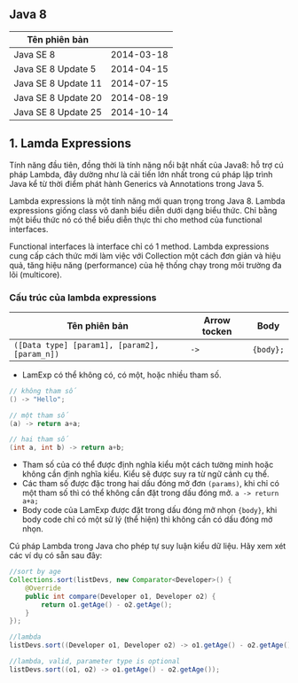 ## Java 8

| Tên phiên bản       ||
| ------------------- | ---------- |
| Java SE 8           | 2014-03-18 |
| Java SE 8 Update 5  | 2014-04-15 |
| Java SE 8 Update 11 | 2014-07-15 |
| Java SE 8 Update 20 | 2014-08-19 |
| Java SE 8 Update 25 | 2014-10-14 |

## 1. Lamda Expressions
Tính năng đầu tiên, đồng thời là tính năng nổi bật nhất của Java8: hỗ trợ cú pháp Lambda,  đây dường như là cải tiến lớn nhất trong cú pháp lập trình Java kể từ thời điểm phát hành Generics  và Annotations trong Java 5.

Lambda expressions là một tính năng mới quan trọng trong Java 8. Lambda expressions giống class vô danh biểu diễn dưới dạng biểu thức. Chỉ bằng một biểu thức nó có thể biểu diễn thực thi cho method của functional interfaces. 

Functional interfaces là interface chỉ có 1 method. Lambda expressions cung cấp cách thức mới làm việc với Collection một cách đơn giản và hiệu quả, tăng hiệu năng (performance) của hệ thống chạy trong môi trường đa lõi (multicore).

### Cấu trúc của lambda expressions

| Tên phiên bản       | Arrow tocken | Body |
| ------------------- | ---------- | ---------- |
| `([Data type] [param1], [param2], [param_n])` | `->` | `{body};` |

- LamExp có thể không có, có một, hoặc nhiều tham số. 
```Java
// không tham số
() -> "Hello"; 

// một tham số
(a) -> return a+a;

// hai tham số
(int a, int b) -> return a+b;
```
- Tham số của có thể được định nghĩa kiểu một cách tường minh hoặc không cần định nghĩa kiểu. Kiểu sẽ được suy ra từ ngữ cảnh cụ thể.
- Các tham số được đặc trong hai dấu đóng mở đơn `(params)`, khi chỉ có một tham số thì có thể không cần đặt trong dấu đóng mở. 
`a -> return a+a;`
- Body code của LamExp được đặt trong dấu đóng mở nhọn `{body}`, khi body code chỉ có một sử lý (thể hiện) thì không cần có dấu đóng mở nhọn.

Cú pháp Lambda trong Java cho phép tự suy luận kiểu dữ liệu. Hãy xem xét các ví dụ có sẵn sau đây:

```Java
//sort by age
Collections.sort(listDevs, new Comparator<Developer>() {
	@Override
	public int compare(Developer o1, Developer o2) {
		return o1.getAge() - o2.getAge();
	}
});

//lambda
listDevs.sort((Developer o1, Developer o2) -> o1.getAge() - o2.getAge());

//lambda, valid, parameter type is optional
listDevs.sort((o1, o2) -> o1.getAge() - o2.getAge());
```
